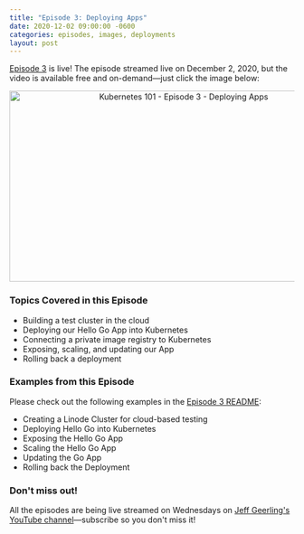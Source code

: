 ```yaml
---
title: "Episode 3: Deploying Apps"
date: 2020-12-02 09:00:00 -0600
categories: episodes, images, deployments
layout: post
---
```

[Episode 3](https://www.youtube.com/watch?v=nn9J9sWLj_w) is live! The episode streamed live on December 2, 2020, but the video is available free and on-demand—just click the image below:

<div style="text-align: center;" class="thumb-wrapper">
  <a href="https://www.youtube.com/watch?v=nn9J9sWLj_w">
    <img src="/assets/images/episode-03.jpg" width="600" height="338" alt="Kubernetes 101 - Episode 3 - Deploying Apps" class="parent-img-responsive"><span></span>
  </a>
</div>

### Topics Covered in this Episode

  - Building a test cluster in the cloud
  - Deploying our Hello Go App into Kubernetes
  - Connecting a private image registry to Kubernetes
  - Exposing, scaling, and updating our App
  - Rolling back a deployment

### Examples from this Episode

Please check out the following examples in the [Episode 3 README](https://github.com/geerlingguy/kubernetes-101/tree/master/episode-03):

  - Creating a Linode Cluster for cloud-based testing
  - Deploying Hello Go into Kubernetes
  - Exposing the Hello Go App
  - Scaling the Hello Go App
  - Updating the Go App
  - Rolling back the Deployment

### Don't miss out!

All the episodes are being live streamed on Wednesdays on [Jeff Geerling's YouTube channel](https://www.youtube.com/c/JeffGeerling)—subscribe so you don't miss it!
